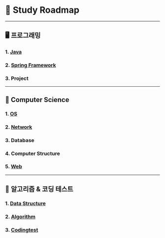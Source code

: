 # 📆 Study  Roadmap

---

##  🖥 프로그래밍

###  1. [Java](https://github.com/HyeonbinSa/study-roadmap/tree/master/Java)

### 2. [Spring Framework](https://github.com/HyeonbinSa/study-roadmap/tree/master/SpringFramework)

###  3. Project

---

## 📕 Computer Science

### 1. [OS](https://github.com/HyeonbinSa/study-roadmap/tree/master/OS)

### 2. [Network](https://github.com/HyeonbinSa/study-roadmap/tree/master/Network)

### 3. Database

### 4. Computer Structure

### 5. [Web](https://github.com/HyeonbinSa/study-roadmap/tree/master/Web)

---

## 🎯 알고리즘 & 코딩 테스트

### 1. [Data Structure](https://github.com/HyeonbinSa/java-study/tree/master/src/datastructure)

### 2. [Algorithm](https://github.com/HyeonbinSa/study-roadmap/tree/master/Algorithm)

### 3. [Codingtest](https://github.com/HyeonbinSa/study-algorithm)

